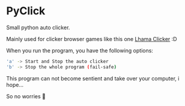 # PyClick

Small python auto clicker.

Mainly used for clicker browser games like this one [Lhama Clicker](https://de.crazygames.com/spiele/lhama-clicker) :D

When you run the program, you have the following options:

```sh
'a' -> Start and Stop the auto clicker  
'b' -> Stop the whole program (fail-safe)
```

This program can not become sentient and take over your computer, i hope...

So no worries 🙂
